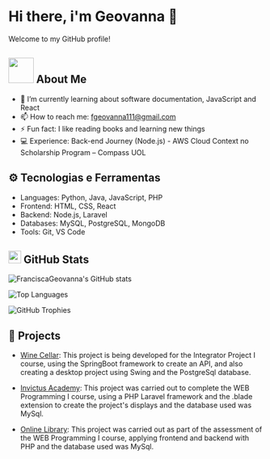 # Hi there, i'm Geovanna 👋

Welcome to my GitHub profile!

## <img src="https://media.giphy.com/media/mGcNjsfWAjY5AEZNw6/giphy.gif" width="50"> About Me

- 🌱 I’m currently learning about software documentation, JavaScript and React
- 📫 How to reach me: [fgeovanna111@gmail.com](mailto:fgeovanna111@gmail.com)
- ⚡ Fun fact: I like reading books and learning new things
- 💻 Experience: Back-end Journey (Node.js) - AWS Cloud Context no Scholarship Program – Compass UOL

## ⚙️ Tecnologias e Ferramentas 

- Languages: Python, Java, JavaScript, PHP
- Frontend: HTML, CSS, React
- Backend: Node.js, Laravel
- Databases: MySQL, PostgreSQL, MongoDB
- Tools: Git, VS Code

## <img src='https://media1.giphy.com/media/du3J3cXyzhj75IOgvA/giphy.gif?cid=ecf05e47x2g034i9pzwtzzsd3xgg2w9nr94t4tflbbgo3008&rid=giphy.gif' width='25' /> GitHub Stats

![FranciscaGeovanna's GitHub stats](https://github-readme-stats.vercel.app/api?username=FranciscaGeovanna&show_icons=true&theme=radical)

![Top Languages](https://github-readme-stats.vercel.app/api/top-langs/?username=FranciscaGeovanna&layout=compact&theme=radical)

![GitHub Trophies](https://github-profile-summary-cards.vercel.app/api/cards/profile-details?username=FranciscaGeovanna&theme=radical)

## 📂 Projects

- [Wine Cellar](https://github.com/FranciscaGeovanna/Wine-Cellar-Management): This project is being developed for the Integrator Project I course, using the SpringBoot framework to create an API, and also creating a desktop project using Swing and the PostgreSql database.

- [Invictus Academy](https://github.com/FranciscaGeovanna/Academia): This project was carried out to complete the WEB Programming I course, using a PHP Laravel framework and the .blade extension to create the project's displays and the database used was MySql.

- [Online Library](https://github.com/FranciscaGeovanna/Biblioteca-PWEBI): This project was carried out as part of the assessment of the WEB Programming I course, applying frontend and backend with PHP and the database used was MySql.
